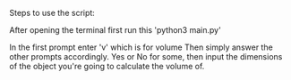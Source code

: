 Steps to use the script:

After opening the terminal first run this 'python3 main.py'

In the first prompt enter 'v' which is for volume
Then simply answer the other prompts accordingly. Yes or No for some, then input the dimensions of the object you're going to calculate the volume of.

